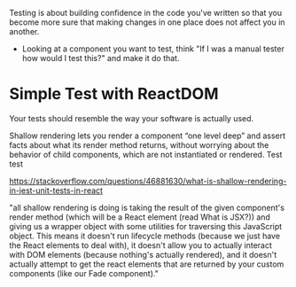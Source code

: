 Testing is about building confidence in the code you've written so that you
become more sure that making changes in one place does not affect you in
another.

- Looking at a component you want to test, think "If I was a manual tester how
  would I test this?" and make it do that.

# Simple Test with ReactDOM

Your tests should resemble the way your software is actually used.

Shallow rendering lets you render a component “one level deep” and assert facts
about what its render method returns, without worrying about the behavior of
child components, which are not instantiated or rendered. Test test

https://stackoverflow.com/questions/46881630/what-is-shallow-rendering-in-jest-unit-tests-in-react

"all shallow rendering is doing is taking the result of the given component's
render method (which will be a React element (read What is JSX?)) and giving us
a wrapper object with some utilities for traversing this JavaScript object. This
means it doesn't run lifecycle methods (because we just have the React elements
to deal with), it doesn't allow you to actually interact with DOM elements
(because nothing's actually rendered), and it doesn't actually attempt to get
the react elements that are returned by your custom components (like our Fade
component)."
